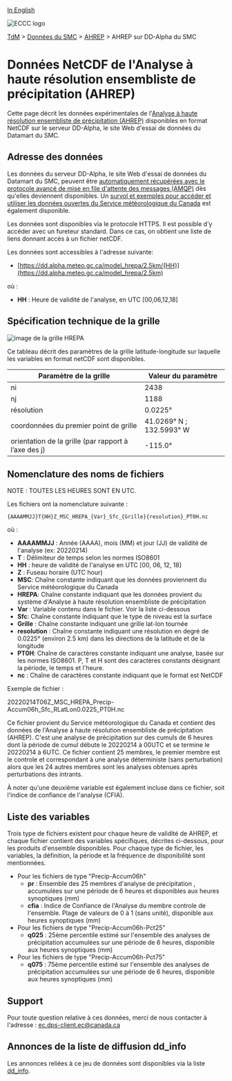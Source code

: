 [In English](readme_hrepa-datamart_en.md)

![ECCC logo](../../img_eccc-logo.png)

[TdM](../../readme_fr.md) > [Données du SMC](../readme_fr.md) > [AHREP](readme_hrepa_fr.md) > AHREP sur DD-Alpha du SMC

# Données NetCDF de l'Analyse à haute résolution ensembliste de précipitation (AHREP)

Cette page décrit les données expérimentales de l'[Analyse à haute résolution ensembliste de précipitation (AHREP)](readme_hrepa_fr.md) disponibles en format NetCDF sur le serveur DD-Alpha, le site Web d'essai de données du Datamart du SMC.

## Adresse des données 

Les données du serveur DD-Alpha, le site Web d'essai de données du Datamart du SMC, peuvent être [automatiquement récupérées avec le protocole avancé de mise en file d'attente des messages (AMQP)](../../msc-datamart/amqp_fr.md) dès qu'elles deviennent disponibles. Un [survol et exemples pour accéder et utiliser les données ouvertes du Service météorologique du Canada](../../usage/readme_fr.md) est également disponible.

Les données sont disponibles via le protocole HTTPS. Il est possible d’y accéder avec un fureteur standard. Dans ce cas, on obtient une liste de liens donnant accès à un fichier netCDF. 

Les données sont accessibles à l'adresse suivante:

* [https://dd.alpha.meteo.gc.ca/model_hrepa/2.5km/{HH}](https://dd.alpha.meteo.gc.ca/model_hrepa/2.5km)

où :
* __HH__ : Heure de validité de l'analyse, en UTC [00,06,12,18]

## Spécification technique de la grille

![image de la grille HREPA](https://collaboration.cmc.ec.gc.ca/cmc/cmos/public_doc/msc-data/nwp_hrepa/grille_hrepa.png)

Ce tableau décrit des paramètres de la grille latitude-longitude sur laquelle les variables en format netCDF sont disponibles.

| Paramètre de la grille                                          | Valeur du paramètre      |
|-----------------------------------------------------------------|--------------------------|
| ni                                                              | 2438                     |
| nj                                                              | 1188                     |
| résolution                                                      | 0.0225°                  |
| coordonnées du premier point de grille                          | 41.0269° N ; 132.5993° W |
| orientation de la grille (par rapport à l’axe des j)            | -115.0°                  |

## Nomenclature des noms de fichiers 

NOTE : TOUTES LES HEURES SONT EN UTC.

Les fichiers ont la nomenclature suivante :

`{AAAAMMJJ}T{HH}Z_MSC_HREPA_{Var}_Sfc_{Grille}{resolution}_PT0H.nc`

où : 

* __AAAAMMJJ__ : Année (AAAA), mois (MM) et jour (JJ) de validité de l'analyse (ex: 20220214)
* __T__ : Délimiteur de temps selon les normes ISO8601
* __HH__ : heure de validité de l'analyse en UTC [00, 06, 12, 18]
* __Z__ : Fuseau horaire (UTC hour)
* __MSC__: Chaîne constante indiquant que les données proviennent du Service météorologique du Canada 
* __HREPA__: Chaîne constante indiquant que les données provient du système d'Analyse à haute résolution ensembliste de précipitation
* __Var__ : Variable contenu dans le fichier. Voir la liste ci-dessous
* __Sfc__: Chaîne constante indiquant que le type de niveau est la surface
* __Grille__ : Chaîne constante indiquant une grille lat-lon tournée
* __resolution__ : Chaîne constante indiquant une résolution en degré de 0.0225° (environ 2.5 km) dans les directions de la latitude et de la longitude
* __PT0H__: Chaîne de caractères constante indiquant une analyse, basée sur les normes ISO8601. P, T et H sont des caractères constants désignant la période, le temps et l'heure.
* __nc__ : Chaîne de caractères constante indiquant que le format est NetCDF

Exemple de fichier :

20220214T06Z_MSC_HREPA_Precip-Accum06h_Sfc_RLatLon0.0225_PT0H.nc

Ce fichier provient du Service météorologique du Canada et contient des données de l'Analyse à haute résolution ensembliste de précipitation (AHREP). C'est une analyse de précipitation sur des cumuls de 6 heures dont la période de cumul débute le 20220214 à 00UTC et se termine le 20220214 à 6UTC. Ce fichier contient 25 membres, le premier membre est le controle et correspondant à une analyse déterministe (sans perturbation) alors que les 24 autres membres sont les analyses obtenues après perturbations des intrants.

À noter qu'une deuxième variable est également incluse dans ce fichier, soit l'indice de confiance de l'analyse (CFIA).

## Liste des variables

Trois type de fichiers existent pour chaque heure de validité de AHREP, et chaque fichier contient des variables spécifiques, décrites ci-dessous, pour les produits d'ensemble disponibles. Pour chaque type de fichier, les variables, la définition, la période et la fréquence de disponibilité sont mentionnées.

* Pour les fichiers de type "Precip-Accum06h"
    * __pr__ : Ensemble des 25 membres d'analyse de précipitation , accumulées sur une période de 6 heures et disponibles aux heures synoptiques (mm)
    * __cfia__ : Indice de Confiance de l'Analyse du membre controle de l'ensemble. Plage de valeurs de 0 à 1 (sans unité), disponible aux heures synoptiques (mm)
* Pour les fichiers de type "Precip-Accum06h-Pct25"
    * __q025__ : 25ème percentile estimé sur l'ensemble des analyses de précipitation accumulées sur une période de 6 heures, disponible aux heures synoptiques (mm)
* Pour les fichiers de type "Precip-Accum06h-Pct75"
    * __q075__ : 75ème percentile estimé sur l'ensemble des analyses de précipitation accumulées sur une période de 6 heures, disponible aux heures synoptiques (mm)


## Support

Pour toute question relative à ces données, merci de nous contacter à l'adresse : [ec.dps-client.ec@canada.ca](mailto:ec.dps-client.ec@canada.ca)

## Annonces de la liste de diffusion dd_info 

Les annonces reliées à ce jeu de données sont disponibles via la liste [dd_info](https://lists.ec.gc.ca/cgi-bin/mailman/listinfo/dd_info).




























